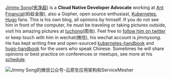 [Jimmy Song(宋净超)](/about) is a **Cloud Native Developer Advocate** working at [Ant Financial](https://www.antfin.com/)(蚂蚁金服), also a Gopher, open source enthusiast, [Kubernetes](https://kubernetes.io), [Hugo](https://gohugo.io) fans. This is his own blog, all opinions by himself. If you do not see him in front of the computer, he must be traveling or taking pictures outside, visit his amazing pictures at [tuchong](https://jimmysong.tuchong.com/)(图虫). Feel free to [follow him on twitter](https://twitter.com/jimmysongio) or keep touch with him in wechat(微信), his wechat account is *jimmysong*. He has kept writing free and open-sourced [kubernetes-handbook](https://jimmysong.io/kubernetes-handbook) and [hugo-handbook](https://jimmysong.io/hugo-handbook) for the users who speak Chinese. Sometimes he will share opinions or best practice on conferences or meetups, see more at his [schedule](https://jimmysong.io/about/#activities). 

![Jimmy Song的微信公众号-云原生应用架构和ServiceMesher](https://ws1.sinaimg.cn/large/00704eQkly1frzetjdqnxj30m809vdil.jpg)